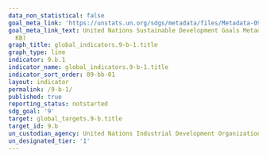 ```yaml
---
data_non_statistical: false
goal_meta_link: 'https://unstats.un.org/sdgs/metadata/files/Metadata-09-0B-01.pdf '
goal_meta_link_text: United Nations Sustainable Development Goals Metadata (PDF 332
  KB)
graph_title: global_indicators.9-b-1.title
graph_type: line
indicator: 9.b.1
indicator_name: global_indicators.9-b-1.title
indicator_sort_order: 09-bb-01
layout: indicator
permalink: /9-b-1/
published: true
reporting_status: notstarted
sdg_goal: '9'
target: global_targets.9-b.title
target_id: 9.b
un_custodian_agency: United Nations Industrial Development Organization (UNIDO)
un_designated_tier: '1'
---
```

